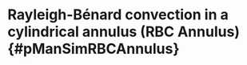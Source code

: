 Rayleigh-Bénard convection in a cylindrical annulus (RBC Annulus) {#pManSimRBCAnnulus}
=================================================================

